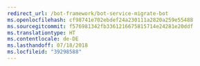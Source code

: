 ```yaml
---
redirect_url: /bot-framework/bot-service-migrate-bot
ms.openlocfilehash: cf98741e702ebdef24a230111a2820a259e55488
ms.sourcegitcommit: f576981342fb3361216675815714e24281e20ddf
ms.translationtype: HT
ms.contentlocale: de-DE
ms.lasthandoff: 07/18/2018
ms.locfileid: "39298588"
---
```

